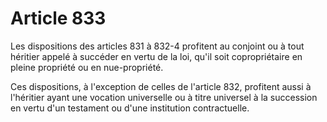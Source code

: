# Article 833

Les dispositions des articles 831 à 832-4 profitent au conjoint ou à tout héritier appelé à succéder en vertu de la loi, qu'il soit copropriétaire en pleine propriété ou en nue-propriété.

Ces dispositions, à l'exception de celles de l'article 832, profitent aussi à l'héritier ayant une vocation universelle ou à titre universel à la succession en vertu d'un testament ou d'une institution contractuelle.
